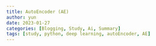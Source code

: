 ```yaml
---
title: AutoEncoder (AE)
author: yun
date: 2023-01-27
categories: [Blogging, Study, Ai, Summary]
tags: [study, python, deep learning, autoEncoder, AE]
---
```


